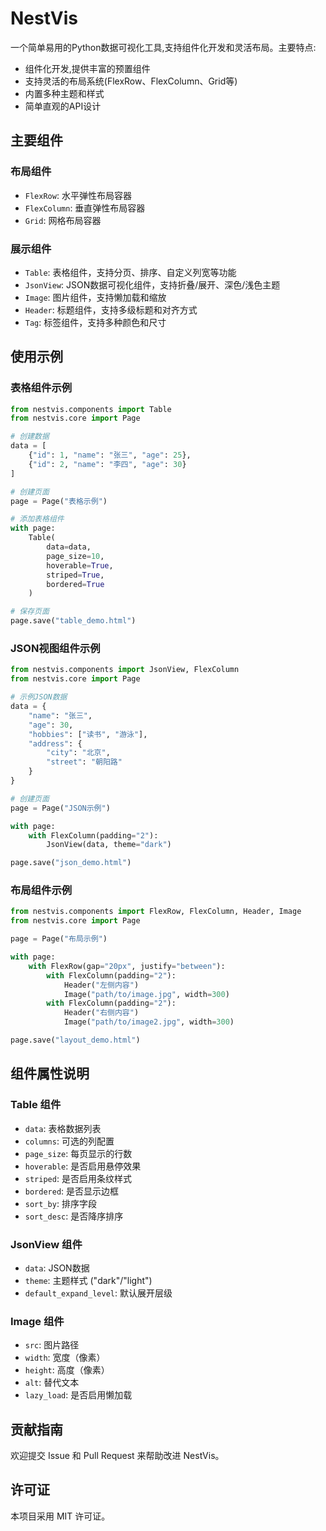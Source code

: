 # NestVis

一个简单易用的Python数据可视化工具,支持组件化开发和灵活布局。主要特点:

- 组件化开发,提供丰富的预置组件
- 支持灵活的布局系统(FlexRow、FlexColumn、Grid等)
- 内置多种主题和样式
- 简单直观的API设计

## 主要组件

### 布局组件
- `FlexRow`: 水平弹性布局容器
- `FlexColumn`: 垂直弹性布局容器
- `Grid`: 网格布局容器

### 展示组件
- `Table`: 表格组件，支持分页、排序、自定义列宽等功能
- `JsonView`: JSON数据可视化组件，支持折叠/展开、深色/浅色主题
- `Image`: 图片组件，支持懒加载和缩放
- `Header`: 标题组件，支持多级标题和对齐方式
- `Tag`: 标签组件，支持多种颜色和尺寸

## 使用示例

### 表格组件示例
```python
from nestvis.components import Table
from nestvis.core import Page

# 创建数据
data = [
    {"id": 1, "name": "张三", "age": 25},
    {"id": 2, "name": "李四", "age": 30}
]

# 创建页面
page = Page("表格示例")

# 添加表格组件
with page:
    Table(
        data=data,
        page_size=10,
        hoverable=True,
        striped=True,
        bordered=True
    )

# 保存页面
page.save("table_demo.html")
```

### JSON视图组件示例
```python
from nestvis.components import JsonView, FlexColumn
from nestvis.core import Page

# 示例JSON数据
data = {
    "name": "张三",
    "age": 30,
    "hobbies": ["读书", "游泳"],
    "address": {
        "city": "北京",
        "street": "朝阳路"
    }
}

# 创建页面
page = Page("JSON示例")

with page:
    with FlexColumn(padding="2"):
        JsonView(data, theme="dark")

page.save("json_demo.html")
```

### 布局组件示例
```python
from nestvis.components import FlexRow, FlexColumn, Header, Image
from nestvis.core import Page

page = Page("布局示例")

with page:
    with FlexRow(gap="20px", justify="between"):
        with FlexColumn(padding="2"):
            Header("左侧内容")
            Image("path/to/image.jpg", width=300)
        with FlexColumn(padding="2"):
            Header("右侧内容")
            Image("path/to/image2.jpg", width=300)

page.save("layout_demo.html")
```

## 组件属性说明

### Table 组件
- `data`: 表格数据列表
- `columns`: 可选的列配置
- `page_size`: 每页显示的行数
- `hoverable`: 是否启用悬停效果
- `striped`: 是否启用条纹样式
- `bordered`: 是否显示边框
- `sort_by`: 排序字段
- `sort_desc`: 是否降序排序

### JsonView 组件
- `data`: JSON数据
- `theme`: 主题样式 ("dark"/"light")
- `default_expand_level`: 默认展开层级

### Image 组件
- `src`: 图片路径
- `width`: 宽度（像素）
- `height`: 高度（像素）
- `alt`: 替代文本
- `lazy_load`: 是否启用懒加载

## 贡献指南

欢迎提交 Issue 和 Pull Request 来帮助改进 NestVis。

## 许可证

本项目采用 MIT 许可证。
